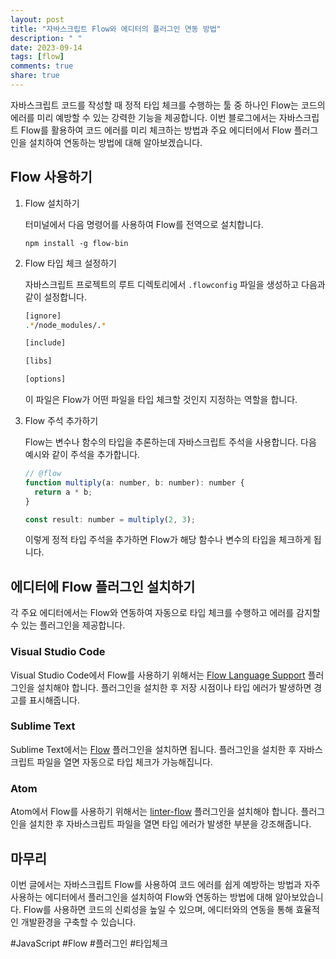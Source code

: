 ```yaml
---
layout: post
title: "자바스크립트 Flow와 에디터의 플러그인 연동 방법"
description: " "
date: 2023-09-14
tags: [flow]
comments: true
share: true
---
```


자바스크립트 코드를 작성할 때 정적 타입 체크를 수행하는 툴 중 하나인 Flow는 코드의 에러를 미리 예방할 수 있는 강력한 기능을 제공합니다. 이번 블로그에서는 자바스크립트 Flow를 활용하여 코드 에러를 미리 체크하는 방법과 주요 에디터에서 Flow 플러그인을 설치하여 연동하는 방법에 대해 알아보겠습니다.

## Flow 사용하기

1. Flow 설치하기

   터미널에서 다음 명령어를 사용하여 Flow를 전역으로 설치합니다.

   ```shell
   npm install -g flow-bin
   ```

2. Flow 타입 체크 설정하기

   자바스크립트 프로젝트의 루트 디렉토리에서 `.flowconfig` 파일을 생성하고 다음과 같이 설정합니다.

   ```bash
   [ignore]
   .*/node_modules/.*

   [include]

   [libs]

   [options]
   ```

   이 파일은 Flow가 어떤 파일을 타입 체크할 것인지 지정하는 역할을 합니다.

3. Flow 주석 추가하기

   Flow는 변수나 함수의 타입을 추론하는데 자바스크립트 주석을 사용합니다. 다음 예시와 같이 주석을 추가합니다.

   ```javascript
   // @flow
   function multiply(a: number, b: number): number {
     return a * b;
   }

   const result: number = multiply(2, 3);
   ```

   이렇게 정적 타입 주석을 추가하면 Flow가 해당 함수나 변수의 타입을 체크하게 됩니다.

## 에디터에 Flow 플러그인 설치하기

각 주요 에디터에서는 Flow와 연동하여 자동으로 타입 체크를 수행하고 에러를 감지할 수 있는 플러그인을 제공합니다.

### Visual Studio Code

Visual Studio Code에서 Flow를 사용하기 위해서는 [Flow Language Support](https://marketplace.visualstudio.com/items?itemName=flowtype.flow-for-vscode) 플러그인을 설치해야 합니다. 플러그인을 설치한 후 저장 시점이나 타입 에러가 발생하면 경고를 표시해줍니다.

### Sublime Text

Sublime Text에서는 [Flow](https://packagecontrol.io/packages/Flow) 플러그인을 설치하면 됩니다. 플러그인을 설치한 후 자바스크립트 파일을 열면 자동으로 타입 체크가 가능해집니다.

### Atom

Atom에서 Flow를 사용하기 위해서는 [linter-flow](https://atom.io/packages/linter-flow) 플러그인을 설치해야 합니다. 플러그인을 설치한 후 자바스크립트 파일을 열면 타입 에러가 발생한 부분을 강조해줍니다.

## 마무리

이번 글에서는 자바스크립트 Flow를 사용하여 코드 에러를 쉽게 예방하는 방법과 자주 사용하는 에디터에서 플러그인을 설치하여 Flow와 연동하는 방법에 대해 알아보았습니다. Flow를 사용하면 코드의 신뢰성을 높일 수 있으며, 에디터와의 연동을 통해 효율적인 개발환경을 구축할 수 있습니다.

#JavaScript #Flow #플러그인 #타입체크